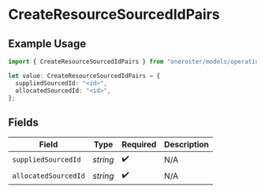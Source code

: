 # CreateResourceSourcedIdPairs

## Example Usage

```typescript
import { CreateResourceSourcedIdPairs } from "oneroster/models/operations";

let value: CreateResourceSourcedIdPairs = {
  suppliedSourcedId: "<id>",
  allocatedSourcedId: "<id>",
};
```

## Fields

| Field                | Type                 | Required             | Description          |
| -------------------- | -------------------- | -------------------- | -------------------- |
| `suppliedSourcedId`  | *string*             | :heavy_check_mark:   | N/A                  |
| `allocatedSourcedId` | *string*             | :heavy_check_mark:   | N/A                  |